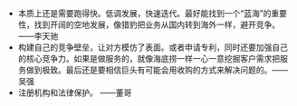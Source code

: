 - 本质上还是需要跑得快。低调发展，快速迭代。最好能找到一个“蓝海”的重要性，找到开阔的空地发展，像猎豹把业务从国内转到海外一样，避开竞争。——李天驰
- 构建自己的竞争壁垒，让对方模仿了表面。或者申请专利，同时还要加强自己的核心竞争力。如果是做服务的，就像海底捞一样一心一意挖掘客户需求把服务做到极致。最后还是要相信巨头有可能会用收购的方式来解决问题的。——吴强
- 注册机构和法律保护。 ——董哥
